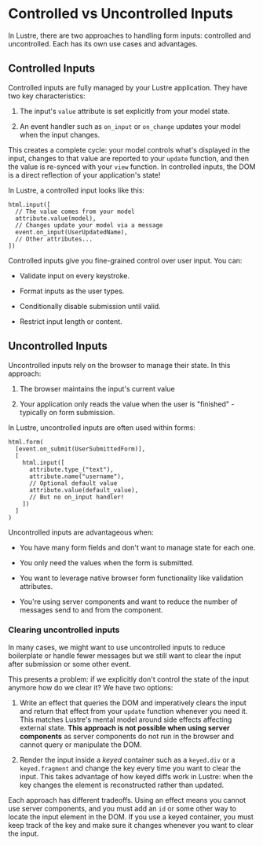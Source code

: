# Controlled vs Uncontrolled Inputs

In Lustre, there are two approaches to handling form inputs: controlled and
uncontrolled. Each has its own use cases and advantages.

## Controlled Inputs

Controlled inputs are fully managed by your Lustre application. They have two key
characteristics:

1. The input's `value` attribute is set explicitly from your model state.

2. An event handler such as `on_input` or `on_change` updates your model when
   the input changes.

This creates a complete cycle: your model controls what's displayed in the input,
changes to that value are reported to your `update` function, and then the value
is re-synced with your `view` function. In controlled inputs, the DOM is a direct
reflection of your application's state!

In Lustre, a controlled input looks like this:

```gleam
html.input([
  // The value comes from your model
  attribute.value(model),
  // Changes update your model via a message
  event.on_input(UserUpdatedName),
  // Other attributes...
])
```

Controlled inputs give you fine-grained control over user input. You can:

- Validate input on every keystroke.

- Format inputs as the user types.

- Conditionally disable submission until valid.

- Restrict input length or content.

## Uncontrolled Inputs

Uncontrolled inputs rely on the browser to manage their state. In this approach:

1. The browser maintains the input's current value

2. Your application only reads the value when the user is "finished" - typically
   on form submission.

In Lustre, uncontrolled inputs are often used within forms:

```gleam
html.form(
  [event.on_submit(UserSubmittedForm)],
  [
    html.input([
      attribute.type_("text"),
      attribute.name("username"),
      // Optional default value
      attribute.value(default_value),
      // But no on_input handler!
    ])
  ]
)
```

Uncontrolled inputs are advantageous when:

- You have many form fields and don't want to manage state for each one.

- You only need the values when the form is submitted.

- You want to leverage native browser form functionality like validation attributes.

- You're using server components and want to reduce the number of messages send
  to and from the component.

### Clearing uncontrolled inputs

In many cases, we might want to use uncontrolled inputs to reduce boilerplate or
handle fewer messages but we still want to clear the input after submission or
some other event.

This presents a problem: if we explicitly don't control the state of the input
anymore how do we clear it? We have two options:

1. Write an effect that queries the DOM and imperatively clears the input and
   return that effect from your `update` function whenever you need it. This
   matches Lustre's mental model around side effects affecting external state.
   **This approach is not possible when using server components** as server
   components do not run in the browser and cannot query or manipulate the DOM.

2. Render the input inside a _keyed_ container such as a `keyed.div` or a
   `keyed.fragment` and change the key every time you want to clear the input.
   This takes advantage of how keyed diffs work in Lustre: when the key changes
   the element is reconstructed rather than updated.

Each approach has different tradeoffs. Using an effect means you cannot use
server components, and you must add an `id` or some other way to locate the input
element in the DOM. If you use a keyed container, you must keep track of the key
and make sure it changes whenever you want to clear the input.
